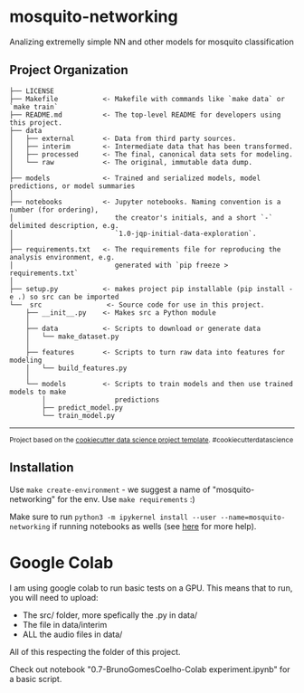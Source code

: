 mosquito-networking
==============================

Analizing extremelly simple NN and other models for mosquito classification

Project Organization
------------

    ├── LICENSE
    ├── Makefile           <- Makefile with commands like `make data` or `make train`
    ├── README.md          <- The top-level README for developers using this project.
    ├── data
    │   ├── external       <- Data from third party sources.
    │   ├── interim        <- Intermediate data that has been transformed.
    │   ├── processed      <- The final, canonical data sets for modeling.
    │   └── raw            <- The original, immutable data dump.
    │
    ├── models             <- Trained and serialized models, model predictions, or model summaries
    │
    ├── notebooks          <- Jupyter notebooks. Naming convention is a number (for ordering),
    │                         the creator's initials, and a short `-` delimited description, e.g.
    │                         `1.0-jqp-initial-data-exploration`.
    │
    ├── requirements.txt   <- The requirements file for reproducing the analysis environment, e.g.
    │                         generated with `pip freeze > requirements.txt`
    │
    ├── setup.py           <- makes project pip installable (pip install -e .) so src can be imported
    └──  src                <- Source code for use in this project.
        ├── __init__.py    <- Makes src a Python module
        │
        ├── data           <- Scripts to download or generate data
        │   └── make_dataset.py
        │
        ├── features       <- Scripts to turn raw data into features for modeling
        │   └── build_features.py
        │
        └── models         <- Scripts to train models and then use trained models to make
            │                 predictions
            ├── predict_model.py
            └── train_model.py

--------

<p><small>Project based on the <a target="_blank" href="https://drivendata.github.io/cookiecutter-data-science/">cookiecutter data science project template</a>. #cookiecutterdatascience</small></p>


## Installation

Use `make create-environment` - we suggest a name of "mosquito-networking" for the env.
Use `make requirements` :)

Make sure to run `python3 -m ipykernel install --user --name=mosquito-networking` if running notebooks as wells (see [here](https://janakiev.com/blog/jupyter-virtual-envs/) for more help).

# Google Colab

I am using google colab to run basic tests on a GPU. This means that to run, you will need to upload:

- The src/ folder, more spefically the .py in data/
- The file in data/interim
- ALL the audio files in data/

All of this respecting the folder of this project.

Check out notebook "0.7-BrunoGomesCoelho-Colab experiment.ipynb" for a basic script.

